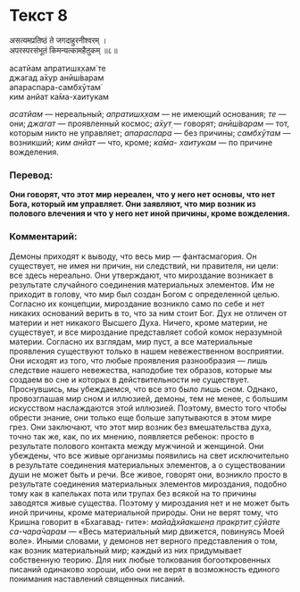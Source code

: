 # Текст 8

असत्यमप्रतिष्ठं ते जगदाहुरनीश्वरम् ।  
अपरस्परसंभूतं किमन्यत्कामहैतुकम् ॥८॥

асатйам апратишх̣хам̇ те  
джагад а̄хур анӣш́варам  
апараспара-самбхӯтам̇  
ким анйат ка̄ма-хаитукам

_асатйам_ — нереальный; _апратишх̣хам_ — не имеющий основания; _те_ — они; _джагат_ — проявленный космос; _а̄хут̣_ — говорят; _анӣш́варам_ — тот, которым никто не управляет; _апараспара_ — без причины; _самбхӯтам_ — возникший; _ким анйат_ — что, кроме; _ка̄ма- хаитукам_ — по причине вожделения.

### Перевод:

**Они говорят, что этот мир нереален, что у него нет основы, что нет Бога, который им управляет. Они заявляют, что мир возник из полового влечения и что у него нет иной причины, кроме вожделения.**

### Комментарий:

Демоны приходят к выводу, что весь мир — фантасмагория. Он существует, не имея ни причин, ни следствий, ни правителя, ни цели: все здесь нереально. Они утверждают, что мироздание возникает в результате случайного соединения материальных элементов. Им не приходит в голову, что мир был создан Богом с определенной целью. Согласно их концепции, мироздание возникло само по себе и нет никаких оснований верить в то, что за ним стоит Бог. Дух не отличен от материи и нет никакого Высшего Духа. Ничего, кроме материи, не существует, и все мироздание представляет собой комок неразумной материи. Согласно их взглядам, мир пуст, а все материальные проявления существуют только в нашем невежественном восприятии. Они исходят из того, что любые проявления разнообразия — лишь следствие нашего невежества, наподобие тех образов, которые мы создаем во сне и которых в действительности не существует. Проснувшись, мы убеждаемся, что все это было лишь сном. Однако, провозглашая мир сном и иллюзией, демоны, тем не менее, с большим искусством наслаждаются этой иллюзией. Поэтому, вместо того чтобы обрести знание, они только еще больше запутываются в этом мире грез. Они заключают, что этот мир возник без вмешательства духа, точно так же, как, по их мнению, появляется ребенок: просто в результате полового контакта между мужчиной и женщиной. Они убеждены, что все живые организмы появились на свет исключительно в результате соединения материальных элементов, а о существовании души не может быть и речи. Все живое, говорят они, возникло просто в результате соединения материальных элементов мироздания, подобно тому как в капельках пота или трупах без всякой на то причины заводятся живые существа. Поэтому у мироздания нет и не может быть иной причины, кроме материальной природы. Они не верят тому, что Кришна говорит в «Бхагавад- гите»: _майа̄дхйакшен̣а пракр̣тит̣ сӯйате са-чара̄чарам_ — «Весь материальный мир движется, повинуясь Моей воле». Иными словами, у демонов нет верного представления о том, как возник материальный мир; каждый из них придумывает собственную теорию. Для них любые толкования богооткровенных писаний одинаково хороши, ибо они не верят в возможность единого понимания наставлений священных писаний.